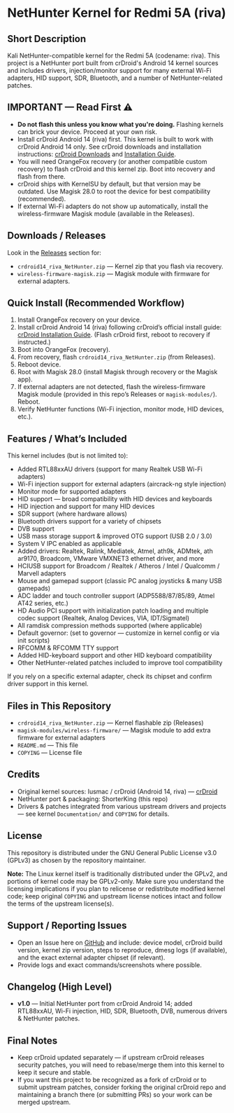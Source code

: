 # NetHunter Kernel for Redmi 5A (riva)

## Short Description
Kali NetHunter-compatible kernel for the Redmi 5A (codename: riva). This project is a NetHunter port built from crDroid's Android 14 kernel sources and includes drivers, injection/monitor support for many external Wi-Fi adapters, HID support, SDR, Bluetooth, and a number of NetHunter-related patches.

## IMPORTANT — Read First ⚠️
- **Do not flash this unless you know what you're doing.** Flashing kernels can brick your device. Proceed at your own risk.
- Install crDroid Android 14 (riva) first. This kernel is built to work with crDroid Android 14 only. See crDroid downloads and installation instructions: [crDroid Downloads](https://crdroid.net/rova/10) and [Installation Guide](https://crdroid.net/rova/10/install).
- You will need OrangeFox recovery (or another compatible custom recovery) to flash crDroid and this kernel zip. Boot into recovery and flash from there.
- crDroid ships with KernelSU by default, but that version may be outdated. Use Magisk 28.0 to root the device for best compatibility (recommended).
- If external Wi-Fi adapters do not show up automatically, install the wireless-firmware Magisk module (available in the Releases).

## Downloads / Releases
Look in the [Releases](https://github.com/ShorterKing/Nethunter-Kernel-Redmi5A-Riva/releases) section for:
- `crdroid14_riva_NetHunter.zip` — Kernel zip that you flash via recovery.
- `wireless-firmware-magisk.zip` — Magisk module with firmware for external adapters.

## Quick Install (Recommended Workflow)
1. Install OrangeFox recovery on your device.
2. Install crDroid Android 14 (riva) following crDroid’s official install guide: [crDroid Installation Guide](https://crdroid.net/rova/10/install). (Flash crDroid first, reboot to recovery if instructed.)
3. Boot into OrangeFox (recovery).
4. From recovery, flash `crdroid14_riva_NetHunter.zip` (from Releases).
5. Reboot device.
6. Root with Magisk 28.0 (install Magisk through recovery or the Magisk app).
7. If external adapters are not detected, flash the wireless-firmware Magisk module (provided in this repo’s Releases or `magisk-modules/`). Reboot.
8. Verify NetHunter functions (Wi-Fi injection, monitor mode, HID devices, etc.).

## Features / What’s Included
This kernel includes (but is not limited to):
- Added RTL88xxAU drivers (support for many Realtek USB Wi-Fi adapters)
- Wi-Fi injection support for external adapters (aircrack-ng style injection)
- Monitor mode for supported adapters
- HID support — broad compatibility with HID devices and keyboards
- HID injection and support for many HID devices
- SDR support (where hardware allows)
- Bluetooth drivers support for a variety of chipsets
- DVB support
- USB mass storage support & improved OTG support (USB 2.0 / 3.0)
- System V IPC enabled as applicable
- Added drivers: Realtek, Ralink, Mediatek, Atmel, ath9k, ADMtek, ath ar9170, Broadcom, VMware VMXNET3 ethernet driver, and more
- HCIUSB support for Broadcom / Realtek / Atheros / Intel / Qualcomm / Marvell adapters
- Mouse and gamepad support (classic PC analog joysticks & many USB gamepads)
- ADC ladder and touch controller support (ADP5588/87/85/89, Atmel AT42 series, etc.)
- HD Audio PCI support with initialization patch loading and multiple codec support (Realtek, Analog Devices, VIA, IDT/Sigmatel)
- All ramdisk compression methods supported (where applicable)
- Default governor: (set to governor — customize in kernel config or via init scripts)
- RFCOMM & RFCOMM TTY support
- Added HID-keyboard support and other HID keyboard compatibility
- Other NetHunter-related patches included to improve tool compatibility

If you rely on a specific external adapter, check its chipset and confirm driver support in this kernel.

## Files in This Repository
- `crdroid14_riva_NetHunter.zip` — Kernel flashable zip (Releases)
- `magisk-modules/wireless-firmware/` — Magisk module to add extra firmware for external adapters
- `README.md` — This file
- `COPYING` — License file

## Credits
- Original kernel sources: Iusmac / crDroid (Android 14, riva) — [crDroid](https://crdroid.net/rova/10)
- NetHunter port & packaging: ShorterKing (this repo)
- Drivers & patches integrated from various upstream drivers and projects — see kernel `Documentation/` and `COPYING` for details.

## License
This repository is distributed under the GNU General Public License v3.0 (GPLv3) as chosen by the repository maintainer.

**Note:** The Linux kernel itself is traditionally distributed under the GPLv2, and portions of kernel code may be GPLv2-only. Make sure you understand the licensing implications if you plan to relicense or redistribute modified kernel code; keep original `COPYING` and upstream license notices intact and follow the terms of the upstream license(s).

## Support / Reporting Issues
- Open an Issue here on [GitHub](https://github.com/ShorterKing/Nethunter-Kernel-Redmi5A-Riva/issues) and include: device model, crDroid build version, kernel zip version, steps to reproduce, dmesg logs (if available), and the exact external adapter chipset (if relevant).
- Provide logs and exact commands/screenshots where possible.

## Changelog (High Level)
- **v1.0** — Initial NetHunter port from crDroid Android 14; added RTL88xxAU, Wi-Fi injection, HID, SDR, Bluetooth, DVB, numerous drivers & NetHunter patches.


## Final Notes
- Keep crDroid updated separately — if upstream crDroid releases security patches, you will need to rebase/merge them into this kernel to keep it secure and stable.
- If you want this project to be recognized as a fork of crDroid or to submit upstream patches, consider forking the original crDroid repo and maintaining a branch there (or submitting PRs) so your work can be merged upstream.

